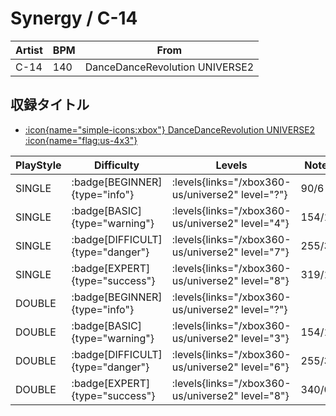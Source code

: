 # Synergy / C-14

|Artist|BPM|From|
|------|---|----|
|C-14|140|DanceDanceRevolution UNIVERSE2|

## 収録タイトル

- [:icon{name="simple-icons:xbox"} DanceDanceRevolution UNIVERSE2 :icon{name="flag:us-4x3"}](/xbox360-us/universe2)

|PlayStyle|Difficulty|Levels|Notes|Movie|
|---------|----------|------|-----|-----|
|SINGLE| :badge[BEGINNER]{type="info"}| :levels{links="/xbox360-us/universe2" level="?"}|90/6||
|SINGLE| :badge[BASIC]{type="warning"}| :levels{links="/xbox360-us/universe2" level="4"}|154/11||
|SINGLE| :badge[DIFFICULT]{type="danger"}| :levels{links="/xbox360-us/universe2" level="7"}|255/3||
|SINGLE| :badge[EXPERT]{type="success"}| :levels{links="/xbox360-us/universe2" level="8"}|319/18||
|DOUBLE| :badge[BEGINNER]{type="info"}| :levels{links="/xbox360-us/universe2" level="?"}|||
|DOUBLE| :badge[BASIC]{type="warning"}| :levels{links="/xbox360-us/universe2" level="3"}|154/11||
|DOUBLE| :badge[DIFFICULT]{type="danger"}| :levels{links="/xbox360-us/universe2" level="6"}|255/3||
|DOUBLE| :badge[EXPERT]{type="success"}| :levels{links="/xbox360-us/universe2" level="8"}|340/0||
